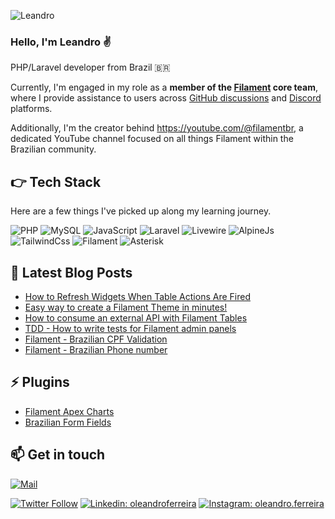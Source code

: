 ![Leandro](https://pbs.twimg.com/profile_banners/2332393863/1722426114/1500x500)
### Hello, I'm Leandro ✌️

PHP/Laravel developer from Brazil 🇧🇷

Currently, I'm engaged in my role as a **member of the [Filament](https://filamentphp.com) core team**, where I provide assistance to users across [GitHub discussions](https://github.com/filamentphp/filament/discussions) and [Discord](https://discord.com/invite/filament) platforms. 

Additionally, I'm the creator behind https://youtube.com/@filamentbr, a dedicated YouTube channel focused on all things Filament within the Brazilian community.

## 👉 Tech Stack

Here are a few things I've picked up along my learning journey.

![PHP](https://img.shields.io/badge/-PHP-7a86b8?style=for-the-badge&logo=php&logoColor=white)
![MySQL](https://img.shields.io/badge/MySQL-3e6e93?style=for-the-badge&logo=mysql&logoColor=white)
![JavaScript](https://img.shields.io/badge/JS-F7DF1E?style=for-the-badge&logo=javascript&logoColor=white)
![Laravel](https://img.shields.io/badge/Laravel-f9322c?style=for-the-badge&logo=laravel&logoColor=white)
![Livewire](https://img.shields.io/badge/Livewire-fb70a9?style=for-the-badge&logo=livewire&logoColor=white)
![AlpineJs](https://img.shields.io/badge/AlpineJs-77c1d2?style=for-the-badge&logo=javascript&logoColor=white)
![TailwindCss](https://img.shields.io/badge/TailwindCss-38bdf8?style=for-the-badge&logo=tailwindcss&logoColor=white)
![Filament](https://img.shields.io/badge/Filament-eab308?style=for-the-badge&logo=laravel&logoColor=white)
![Asterisk](https://img.shields.io/badge/Asterisk-f6772f?style=for-the-badge&logo=php&logoColor=white)

## 📝  Latest Blog Posts

- [How to Refresh Widgets When Table Actions Are Fired](https://filamentphp.com/community/how-to-refresh-widgets-when-table-actions-are-fired)
- [Easy way to create a Filament Theme in minutes!](https://filamentphp.com/community/easy-way-to-create-a-filament-theme-in-minutes)
- [How to consume an external API with Filament Tables](https://filamentphp.com/community/how-to-consume-an-external-api-with-filament-tables)
- [TDD - How to write tests for Filament admin panels](https://filamentphp.com/community/how-to-write-tests-for-filament-admin-panels)
- [Filament - Brazilian CPF Validation](https://filamentphp.com/community/brazilian-cpfcnpj-field)
- [Filament - Brazilian Phone number](https://filamentphp.com/community/brazilian-phone-number-field)

## ⚡  Plugins

- [Filament Apex Charts](https://filamentphp.com/plugins/leandrocfe-apex-charts)
- [Brazilian Form Fields](https://filamentphp.com/plugins/leandrocfe-brazilian-form-fields)

## 📫 Get in touch

[![Mail](https://img.shields.io/badge/leandrocfe@gmail.com-fff?style=for-the-badge&logo=gmail&logoColor=red)](mailto:leandrocfe@gmail.com)

[![Twitter Follow](https://img.shields.io/twitter/follow/leandrocfe?label=Follow)](https://twitter.com/leandrocfe)
[![Linkedin: oleandroferreira](https://img.shields.io/badge/-Leandro%20Costa%20Ferreira-blue?style=flat-square&logo=Linkedin&logoColor=white&link=https://www.linkedin.com/in/oleandroferreira)](https://www.linkedin.com/in/oleandroferreira/)
[![Instagram: oleandro.ferreira](https://img.shields.io/badge/-oleandro.ferreira-d22e81?style=flat-square&logo=Instagram&logoColor=white&link=https://www.instagram.com/oleandro.ferreira/)](https://www.instagram.com/oleandro.ferreira/)

